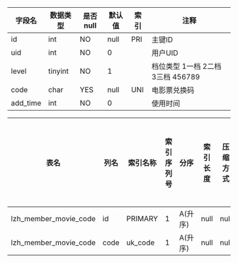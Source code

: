 |字段名|数据类型|是否null|默认值|索引|注释|
|------|--------|--------|------|----|----|
|id|int|NO|null|PRI|主键ID|
|uid|int|NO|0||用户UID|
|level|tinyint|NO|1||档位类型 1一档 2二档 3三档 456789|
|code|char|YES|null|UNI|电影票兑换码|
|add_time|int|NO|0||使用时间|



|表名|列名|索引名称|索引序列号|分序|索引长度|压缩方式|是否null|是否重复|唯一值数目估计值|索引方法|列中描述索引信息|索引注释|
|----|----|--------|----------|----|--------|--------|--------|--------|----------------|--------|----------------|--------|
|lzh_member_movie_code|id|PRIMARY|1|A(升序)|null|null||NO|0|BTREE|||
|lzh_member_movie_code|code|uk_code|1|A(升序)|null|null|YES|NO|0|BTREE|||
